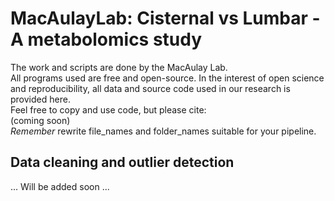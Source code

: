 # MacAulayLab: Cisternal vs Lumbar - A metabolomics study #
The work and scripts are done by the MacAulay Lab.\
All programs used are free and open-source.
In the interest of open science and reproducibility, all data and source code used in our research is provided here.\
Feel free to copy and use code, but please cite:\
(coming soon) \
*Remember* rewrite file_names and folder_names suitable for your pipeline.

## Data cleaning and outlier detection ##
... Will be added soon ...
